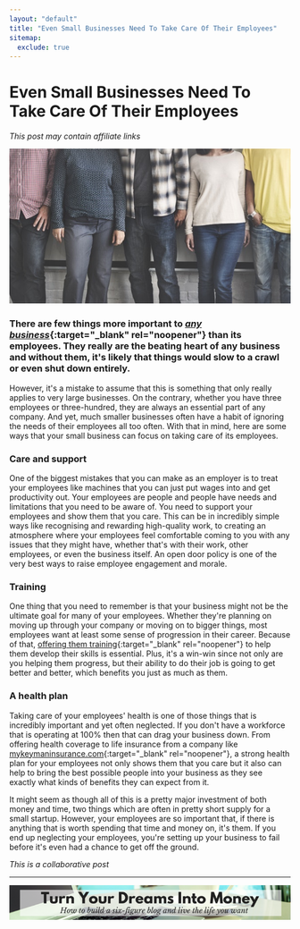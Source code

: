 ```yaml
---
layout: "default"
title: "Even Small Businesses Need To Take Care Of Their Employees"
sitemap:
  exclude: true
---
```

# Even Small Businesses Need To Take Care Of Their Employees
*This post may contain affiliate links*

<center>
    <img src='/i/2018/even-small-businesses1.jpg' alt='people standing in front of a wall'>
</center>

### There are few things more important to [*any business*](/posts/5-money-making-reasons-to-publish-books.html){:target="_blank" rel="noopener"} than its employees. They really are the beating heart of any business and without them, it's likely that things would slow to a crawl or even shut down entirely. 

However, it's a mistake to assume that this is something that only really applies to very large businesses. On the contrary, whether you have three employees or three-hundred, they are always an essential part of any company. And yet, much smaller businesses often have a habit of ignoring the needs of their employees all too often. With that in mind, here are some ways that your small business can focus on taking care of its employees.
 
### Care and support
One of the biggest mistakes that you can make as an employer is to treat your employees like machines that you can just put wages into and get productivity out. Your employees are people and people have needs and limitations that you need to be aware of. You need to support your employees and show them that you care. This can be in incredibly simple ways like recognising and rewarding high-quality work, to creating an atmosphere where your employees feel comfortable coming to you with any issues that they might have, whether that's with their work, other employees, or even the business itself. An open door policy is one of the very best ways to raise employee engagement and morale.

### Training
One thing that you need to remember is that your business might not be the ultimate goal for many of your employees. Whether they're planning on moving up through your company or moving on to bigger things, most employees want at least some sense of progression in their career. Because of that, [offering them training](https://www.uscreen.tv/blog/6-types-online-employee-training-programs/){:target="_blank" rel="noopener"} to help them develop their skills is essential. Plus, it's a win-win since not only are you helping them progress, but their ability to do their job is going to get better and better, which benefits you just as much as them.

### A health plan
Taking care of your employees' health is one of those things that is incredibly important and yet often neglected. If you don't have a workforce that is operating at 100% then that can drag your business down. From offering health coverage to life insurance from a company like [mykeymaninsurance.com](https://www.mykeymaninsurance.com/relevant-life-policy/){:target="_blank" rel="noopener"}, a strong health plan for your employees not only shows them that you care but it also can help to bring the best possible people into your business as they see exactly what kinds of benefits they can expect from it.

It might seem as though all of this is a pretty major investment of both money and time, two things which are often in pretty short supply for a small startup. However, your employees are so important that, if there is anything that is worth spending that time and money on, it's them. If you end up neglecting your employees, you're setting up your business to fail before it's even had a chance to get off the ground.


*This is a collaborative post*

***

<!-- START ADVERTISER: Emma Drew turn your dreams course -->
<center>
<a href="http://bit.ly/turnyourdreamsintomoney" target="_blank"><img src='/aff/turn-your-dreams-into-money-728x90.png' alt='Turn Your Dreams Into Money link to course' /></a>
</center>
<!-- END ADVERTISER: Emma Drew turn your dreams course -->












